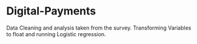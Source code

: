 # Digital-Payments
Data Cleaning and analysis taken from the survey. Transforming Variables to float and running Logistic regression.

